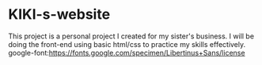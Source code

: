 # KIKI-s-website
This project is a personal project I created for my sister's business. I will be doing the front-end using basic html/css to practice my skills effectively.
google-font:https://fonts.google.com/specimen/Libertinus+Sans/license
